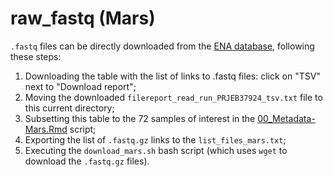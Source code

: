 # raw_fastq (Mars)

`.fastq` files can be directly downloaded from the [ENA database](https://www.ebi.ac.uk/ena/browser/view/PRJEB37924), following these steps:
1. Downloading the table with the list of links to .fastq files: click on "TSV" next to "Download report";
2. Moving the downloaded `filereport_read_run_PRJEB37924_tsv.txt` file to this current directory;
3. Subsetting this table to the 72 samples of interest in the [00_Metadata-Mars.Rmd](../../../../scripts/analysis-individual/Mars-2020/00_Metadata-Mars.Rmd) script;
4. Exporting the list of `.fastq.gz` links to the `list_files_mars.txt`;
5. Executing the `download_mars.sh` bash script (which uses `wget` to download the `.fastq.gz` files).